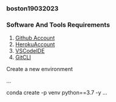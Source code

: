 ### boston19032023

### Software And Tools Requirements

1. [Github Account](https://github.com)
2. [HerokuAccount](https://heroku.com)
3. [VSCodeIDE](https://code.visualstudio.com)
4. [GitCLI](https://git-scm.com/book/en/v2/Getting-Started-The-Command-Line)

Create a new environment

...

conda create -p venv python==3.7 -y
...
